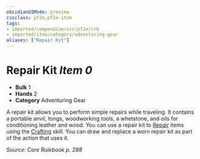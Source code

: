 ```yaml
---
obsidianUIMode: preview
cssclass: pf2e,pf2e-item
tags:
- imported/compendium/src/pf2e/crb
- imported/item/category/adventuring-gear
aliases: ["Repair Kit"]
---
```

# Repair Kit *Item 0*  

- **Bulk** 1
- **Hands** 2
- **Category** Adventuring Gear

A repair kit allows you to perform simple repairs while traveling. It contains a portable anvil, tongs, woodworking tools, a whetstone, and oils for conditioning leather and wood. You can use a repair kit to [Repair](repair.md) items using the [Crafting](../../skills.md#Crafting) skill. You can draw and replace a worn repair kit as part of the action that uses it.

*Source: Core Rulebook p. 288*